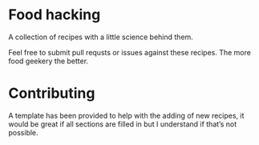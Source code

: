 # Food hacking
A collection of recipes with a little science behind them.

Feel free to submit pull requsts or issues against these recipes. The more 
food geekery the better.

# Contributing
A template has been provided to help with the adding of new recipes, it would 
be great if all sections are filled in but I understand if that’s not possible.
